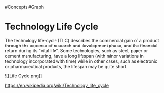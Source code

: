#Concepts #Graph 
# Technology Life Cycle

The technology life-cycle (TLC) describes the commercial gain of a product through the expense of research and development phase, and the financial return during its "vital life". Some technologies, such as steel, paper or cement manufacturing, have a long lifespan (with minor variations in technology incorporated with time) while in other cases, such as electronic or pharmaceutical products, the lifespan may be quite short.


![[Life Cycle.png]]


https://en.wikipedia.org/wiki/Technology_life_cycle